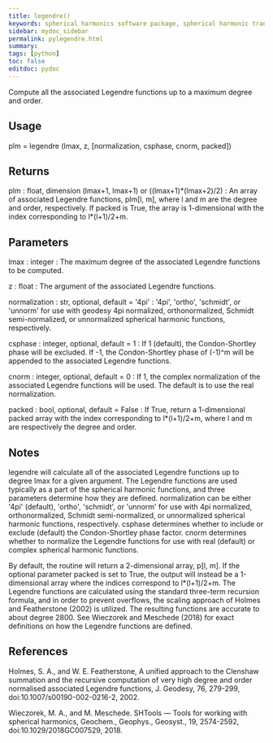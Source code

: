 ```yaml
---
title: legendre()
keywords: spherical harmonics software package, spherical harmonic transform, legendre functions, multitaper spectral analysis, Python, gravity, magnetic field
sidebar: mydoc_sidebar
permalink: pylegendre.html
summary:
tags: [python]
toc: false
editdoc: pydoc
---
```


Compute all the associated Legendre functions up to a maximum degree and
order.

## Usage

plm = legendre (lmax, z, [normalization, csphase, cnorm, packed])

## Returns

plm : float, dimension (lmax+1, lmax+1) or ((lmax+1)\*(lmax+2)/2)
:   An array of associated Legendre functions, plm[l, m], where l and m
    are the degree and order, respectively. If packed is True, the array
    is 1-dimensional with the index corresponding to l\*(l+1)/2+m.

## Parameters

lmax : integer
:   The maximum degree of the associated Legendre functions to be computed.

z : float
:   The argument of the associated Legendre functions.

normalization : str, optional, default = '4pi'
:   '4pi', 'ortho', 'schmidt', or 'unnorm' for use with geodesy 4pi
    normalized, orthonormalized, Schmidt semi-normalized, or unnormalized
    spherical harmonic functions, respectively.

csphase : integer, optional, default = 1
:   If 1 (default), the Condon-Shortley phase will be excluded. If -1, the
    Condon-Shortley phase of (-1)^m will be appended to the associated
    Legendre functions.

cnorm : integer, optional, default = 0
:   If 1, the complex normalization of the associated Legendre functions
    will be used. The default is to use the real normalization.

packed : bool, optional, default = False
:   If True, return a 1-dimensional packed array with the index
    corresponding to l\*(l+1)/2+m, where l and m are respectively the
    degree and order.

## Notes

legendre will calculate all of the associated Legendre functions up to
degree lmax for a given argument. The Legendre functions are used typically
as a part of the spherical harmonic functions, and three parameters
determine how they are defined. normalization can be either '4pi'
(default), 'ortho', 'schmidt', or 'unnorm' for use with 4pi normalized,
orthonormalized, Schmidt semi-normalized, or unnormalized spherical
harmonic functions, respectively. csphase determines whether to include
or exclude (default) the Condon-Shortley phase factor. cnorm determines
whether to normalize the Legendre functions for use with real (default)
or complex spherical harmonic functions.

By default, the routine will return a 2-dimensional array, p[l, m]. If the
optional parameter packed is set to True, the output will instead be a
1-dimensional array where the indices correspond to l\*(l+1)/2+m. The
Legendre functions are calculated using the standard three-term recursion
formula, and in order to prevent overflows, the scaling approach of Holmes
and Featherstone (2002) is utilized. The resulting functions are accurate
to about degree 2800. See Wieczorek and Meschede (2018) for exact
definitions on how the Legendre functions are defined.

## References

Holmes, S. A., and W. E. Featherstone, A unified approach to the Clenshaw
summation and the recursive computation of very high degree and order
normalised associated Legendre functions, J. Geodesy, 76, 279-299,
doi:10.1007/s00190-002-0216-2, 2002.

Wieczorek, M. A., and M. Meschede. SHTools — Tools for working with
spherical harmonics, Geochem., Geophys., Geosyst., 19, 2574-2592,
doi:10.1029/2018GC007529, 2018.

